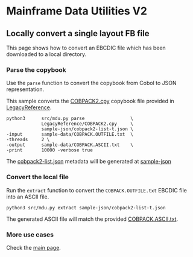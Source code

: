 # Mainframe Data Utilities V2

## Locally convert a single layout FB file

This page shows how to convert an EBCDIC file which has been downloaded to a local directory.

### Parse the copybook

Use the `parse` function to convert the copybook from Cobol to JSON representation.

This sample converts the [COBPACK2.cpy](/LegacyReference/COBPACK2.cpy) copybook file provided in [LegacyReference](/LegacyReference).

```
python3      src/mdu.py parse                 \
             LegacyReference/COBPACK2.cpy     \
             sample-json/cobpack2-list-t.json \
-input       sample-data/COBPACK.OUTFILE.txt  \
-threads     2 \
-output      sample-data/COBPACK.ASCII.txt    \
-print       10000 -verbose true
```

The [cobpack2-list.json](/sample-json/cobpack2-list.json) metadata will be generated at [sample-json](/sample-json)

### Convert the local file

Run the `extract` function to convert the `COBPACK.OUTFILE.txt` EBCDIC file into an ASCII file.

```
python3 src/mdu.py extract sample-json/cobpack2-list-t.json
```

The generated ASCII file will match the provided [COBPACK.ASCII.txt](/sample-data/COBPACK.ASCII.txt).

### More use cases

Check the [main page](/).